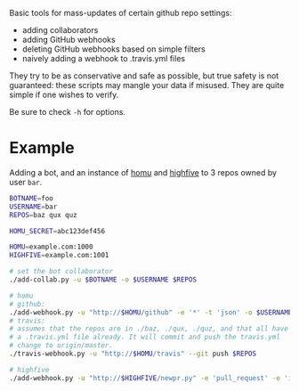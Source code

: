 Basic tools for mass-updates of certain github repo settings:

- adding collaborators
- adding GitHub webhooks
- deleting GitHub webhooks based on simple filters
- naively adding a webhook to .travis.yml files

They try to be as conservative and safe as possible, but true safety
is not guaranteed: these scripts may mangle your data if misused. They
are quite simple if one wishes to verify.

Be sure to check `-h` for options.

# Example

Adding a bot, and an instance of [homu] and [highfive] to 3 repos
owned by user `bar`.

[homu]: https://github.com/barosl/homu
[highfive]: https://github.com/nrc/highfive


```sh
BOTNAME=foo
USERNAME=bar
REPOS=baz qux quz

HOMU_SECRET=abc123def456

HOMU=example.com:1000
HIGHFIVE=example.com:1001

# set the bot collaborator
./add-collab.py -u $BOTNAME -o $USERNAME $REPOS

# homu
# github:
./add-webhook.py -u "http://$HOMU/github" -e '*' -t 'json' -o $USERNAME -s $HOMU_SECRET $REPOS
# travis:
# assumes that the repos are in ./baz, ./qux, ./quz, and that all have
# a .travis.yml file already. It will commit and push the travis.yml
# change to origin/master.
./travis-webhook.py -u "http://$HOMU/travis" --git push $REPOS

# highfive
./add-webhook.py -u "http://$HIGHFIVE/newpr.py" -e 'pull_request' -e 'issue_comment' -t 'form' -o $USERNAME $REPOS
```
